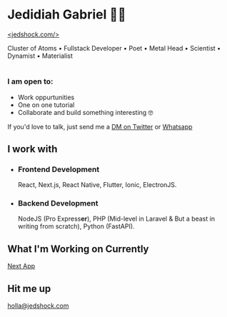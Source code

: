 # Jedidiah Gabriel 🧔🏽 

[<jedshock.com/>](https://jedshock.com)

Cluster of Atoms • Fullstack Developer • Poet • Metal Head • Scientist • Dynamist • Materialist 
#

### I am open to:
- Work oppurtunities 
- One on one tutorial
- Collaborate and build something interesting 🤓

If you'd love to talk, just send me a [DM on Twitter](https://twitter.com/jedshock) or [Whatsapp](https://wa.me/+2348140066686)


## I work with

- ### Frontend Development
   React, Next.js, React Native, Flutter, Ionic, ElectronJS.
- ### Backend Development
   NodeJS (Pro Express<b>er</b>), PHP (Mid-level in Laravel & But a beast in writing from scratch), Python (FastAPI). 

## What I'm Working on Currently

[Next App](https://dluxepremium.com)

## Hit me up

[holla@jedshock.com](mailto:holla@jedshock.com)
